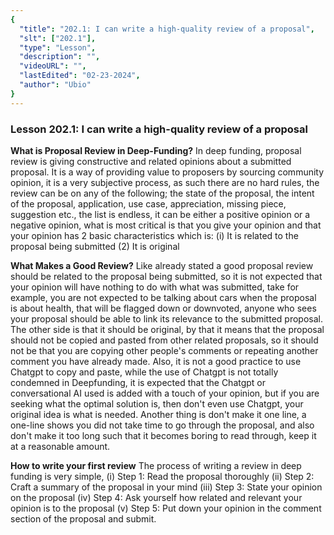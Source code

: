 ```yaml
---
{
  "title": "202.1: I can write a high-quality review of a proposal",
  "slt": ["202.1"],
  "type": "Lesson",
  "description": "",
  "videoURL": "",
  "lastEdited": "02-23-2024",
  "author": "Ubio"
}
---
```


### **Lesson 202.1: I can write a high-quality review of a proposal**

**What is Proposal Review in Deep-Funding?**
In deep funding, proposal review is giving constructive and related
opinions about a submitted proposal. It is a way of providing value to proposers by sourcing community opinion, it is a very subjective process, as such there are no hard rules, the review can be on any of the following; the state of the proposal, the intent of the proposal, application, use case, appreciation, missing piece, suggestion etc., the list is endless, it can be either a positive opinion or a negative opinion, what is most critical is that you give your opinion and that your opinion has 2 basic characteristics which is:
(i) It is related to the proposal being submitted
(2) It is original

**What Makes a Good Review?**
Like already stated a good proposal review should be related to the
proposal being submitted, so it is not expected that your opinion will have nothing to do with what was submitted, take for example, you are not expected to be talking about cars when the proposal is about health, that will be flagged down or downvoted, anyone who sees your proposal should be able to link its relevance to the submitted proposal. The other side is that it should be original, by that it means that the proposal should not be copied and pasted from other related proposals, so it should not be that you are copying other people\'s comments or repeating another comment you have already made. Also, it is not a good practice to use Chatgpt to copy and paste, while the use of Chatgpt is not totally condemned in Deepfunding, it is expected that the Chatgpt or
conversational AI used is added with a touch of your opinion, but if you are seeking what the optimal solution is, then don\'t even use Chatgpt, your original idea is what is needed. Another thing is don\'t make it one line, a one-line shows you did not take time to go through the proposal, and also don\'t make it too long such that it becomes boring to read through, keep it at a reasonable amount.

**How to write your first review**
The process of writing a review in deep funding is very simple,
(i) Step 1: Read the proposal thoroughly
(ii) Step 2: Craft a summary of the proposal in your mind
(iii) Step 3: State your opinion on the proposal
(iv) Step 4: Ask yourself how related and relevant your opinion is to the proposal
(v) Step 5: Put down your opinion in the comment section of the proposal and submit.
